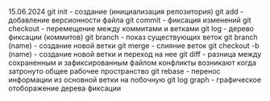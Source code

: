 15.06.2024
git init - создание (инициализация репозитория)
git add - добавление версионности файла
git commit - фиксация изменений
git checkout - перемещение между коммитами и ветками
git log - дерево фиксации (коммитов)
git branch - показ существующих веток
git branch (name) - создание новой ветки
git merge - слияние веток
git checkout -b (name) - создание новой ветки и переход на нее
git diff - разница между сохраненным и зафиксированным файлом
конфликты возникают когда затронуто общее рабочее пространство
git rebase - перенос информации из основной ветки на побочную
git log graph - графическое отоборажение дерева фиксации